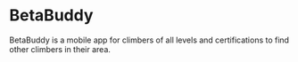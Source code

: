 # BetaBuddy
BetaBuddy is a mobile app for climbers of all levels and certifications to find other climbers in their area. 
